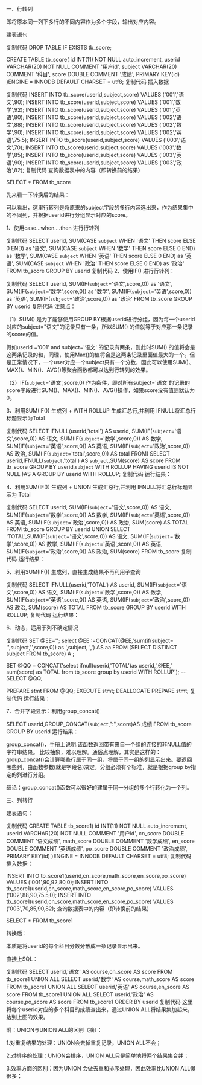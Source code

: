 一、行转列

即将原本同一列下多行的不同内容作为多个字段，输出对应内容。

建表语句

复制代码
DROP TABLE IF EXISTS tb_score;

CREATE TABLE tb_score(
id INT(11) NOT NULL auto_increment,
userid VARCHAR(20) NOT NULL COMMENT '用户id',
subject VARCHAR(20) COMMENT '科目',
score DOUBLE COMMENT '成绩',
PRIMARY KEY(id)
)ENGINE = INNODB DEFAULT CHARSET = utf8;
复制代码
插入数据

复制代码
INSERT INTO tb_score(userid,subject,score) VALUES ('001','语文',90);
INSERT INTO tb_score(userid,subject,score) VALUES ('001','数学',92);
INSERT INTO tb_score(userid,subject,score) VALUES ('001','英语',80);
INSERT INTO tb_score(userid,subject,score) VALUES ('002','语文',88);
INSERT INTO tb_score(userid,subject,score) VALUES ('002','数学',90);
INSERT INTO tb_score(userid,subject,score) VALUES ('002','英语',75.5);
INSERT INTO tb_score(userid,subject,score) VALUES ('003','语文',70);
INSERT INTO tb_score(userid,subject,score) VALUES ('003','数学',85);
INSERT INTO tb_score(userid,subject,score) VALUES ('003','英语',90);
INSERT INTO tb_score(userid,subject,score) VALUES ('003','政治',82);
复制代码
查询数据表中的内容（即转换前的结果）

SELECT * FROM tb_score


先来看一下转换后的结果：



可以看出，这里行转列是将原来的subject字段的多行内容选出来，作为结果集中的不同列，并根据userid进行分组显示对应的score。

1、使用case...when....then 进行行转列

复制代码
SELECT userid,
SUM(CASE `subject` WHEN '语文' THEN score ELSE 0 END) as '语文',
SUM(CASE `subject` WHEN '数学' THEN score ELSE 0 END) as '数学',
SUM(CASE `subject` WHEN '英语' THEN score ELSE 0 END) as '英语',
SUM(CASE `subject` WHEN '政治' THEN score ELSE 0 END) as '政治'
FROM tb_score
GROUP BY userid
复制代码
2、使用IF() 进行行转列：

复制代码
SELECT userid,
SUM(IF(`subject`='语文',score,0)) as '语文',
SUM(IF(`subject`='数学',score,0)) as '数学',
SUM(IF(`subject`='英语',score,0)) as '英语',
SUM(IF(`subject`='政治',score,0)) as '政治'
FROM tb_score
GROUP BY userid
复制代码
注意点：

（1）SUM() 是为了能够使用GROUP BY根据userid进行分组，因为每一个userid对应的subject="语文"的记录只有一条，所以SUM() 的值就等于对应那一条记录的score的值。

假如userid ='001' and subject='语文' 的记录有两条，则此时SUM() 的值将会是这两条记录的和，同理，使用Max()的值将会是这两条记录里面值最大的一个。但是正常情况下，一个user对应一个subject只有一个分数，因此可以使用SUM()、MAX()、MIN()、AVG()等聚合函数都可以达到行转列的效果。

（2）IF(`subject`='语文',score,0) 作为条件，即对所有subject='语文'的记录的score字段进行SUM()、MAX()、MIN()、AVG()操作，如果score没有值则默认为0。

3、利用SUM(IF()) 生成列 + WITH ROLLUP 生成汇总行,并利用 IFNULL将汇总行标题显示为Total

复制代码
SELECT IFNULL(userid,'total') AS userid,
SUM(IF(`subject`='语文',score,0)) AS 语文,
SUM(IF(`subject`='数学',score,0)) AS 数学,
SUM(IF(`subject`='英语',score,0)) AS 英语,
SUM(IF(`subject`='政治',score,0)) AS 政治,
SUM(IF(`subject`='total',score,0)) AS total
FROM(
SELECT userid,IFNULL(`subject`,'total') AS `subject`,SUM(score) AS score
FROM tb_score
GROUP BY userid,`subject`
WITH ROLLUP
HAVING userid IS NOT NULL
)AS A
GROUP BY userid
WITH ROLLUP;
复制代码
运行结果：



4、利用SUM(IF()) 生成列 + UNION 生成汇总行,并利用 IFNULL将汇总行标题显示为 Total

复制代码
SELECT userid,
SUM(IF(`subject`='语文',score,0)) AS 语文,
SUM(IF(`subject`='数学',score,0)) AS 数学,
SUM(IF(`subject`='英语',score,0)) AS 英语,
SUM(IF(`subject`='政治',score,0)) AS 政治,
SUM(score) AS TOTAL
FROM tb_score
GROUP BY userid
UNION
SELECT 'TOTAL',SUM(IF(`subject`='语文',score,0)) AS 语文,
SUM(IF(`subject`='数学',score,0)) AS 数学,
SUM(IF(`subject`='英语',score,0)) AS 英语,
SUM(IF(`subject`='政治',score,0)) AS 政治,
SUM(score) FROM tb_score
复制代码
运行结果：



5、利用SUM(IF()) 生成列，直接生成结果不再利用子查询

复制代码
SELECT IFNULL(userid,'TOTAL') AS userid,
SUM(IF(`subject`='语文',score,0)) AS 语文,
SUM(IF(`subject`='数学',score,0)) AS 数学,
SUM(IF(`subject`='英语',score,0)) AS 英语,
SUM(IF(`subject`='政治',score,0)) AS 政治,
SUM(score) AS TOTAL
FROM tb_score
GROUP BY userid WITH ROLLUP;
复制代码
运行结果：



6、动态，适用于列不确定情况

复制代码
SET @EE='';
select @EE :=CONCAT(@EE,'sum(if(subject= \'',subject,'\',score,0)) as ',subject, ',') AS aa FROM (SELECT DISTINCT subject FROM tb_score) A ;

SET @QQ = CONCAT('select ifnull(userid,\'TOTAL\')as userid,',@EE,' sum(score) as TOTAL from tb_score group by userid WITH ROLLUP');
-- SELECT @QQ;

PREPARE stmt FROM @QQ;
EXECUTE stmt;
DEALLOCATE PREPARE stmt;
复制代码
运行结果：





7、合并字段显示：利用group_concat()

SELECT userid,GROUP_CONCAT(`subject`,":",score)AS 成绩 FROM tb_score
GROUP BY userid
运行结果：



group_concat()，手册上说明:该函数返回带有来自一个组的连接的非NULL值的字符串结果。
比较抽象，难以理解。通俗点理解，其实是这样的：group_concat()会计算哪些行属于同一组，将属于同一组的列显示出来。要返回哪些列，由函数参数(就是字段名)决定。分组必须有个标准，就是根据group by指定的列进行分组。

结论：group_concat()函数可以很好的建属于同一分组的多个行转化为一个列。

三、列转行

建表语句：

复制代码
CREATE TABLE tb_score1(
id INT(11) NOT NULL auto_increment,
userid VARCHAR(20) NOT NULL COMMENT '用户id',
cn_score DOUBLE COMMENT '语文成绩',
math_score DOUBLE COMMENT '数学成绩',
en_score DOUBLE COMMENT '英语成绩',
po_score DOUBLE COMMENT '政治成绩',
PRIMARY KEY(id)
)ENGINE = INNODB DEFAULT CHARSET = utf8;
复制代码
插入数据：

INSERT INTO tb_score1(userid,cn_score,math_score,en_score,po_score) VALUES ('001',90,92,80,0);
INSERT INTO tb_score1(userid,cn_score,math_score,en_score,po_score) VALUES ('002',88,90,75.5,0);
INSERT INTO tb_score1(userid,cn_score,math_score,en_score,po_score) VALUES ('003',70,85,90,82);
查询数据表中的内容（即转换前的结果）

SELECT * FROM tb_score1


转换后：



本质是将userid的每个科目分数分散成一条记录显示出来。

直接上SQL：

复制代码
SELECT userid,'语文' AS course,cn_score AS score FROM tb_score1
UNION ALL
SELECT userid,'数学' AS course,math_score AS score FROM tb_score1
UNION ALL
SELECT userid,'英语' AS course,en_score AS score FROM tb_score1
UNION ALL
SELECT userid,'政治' AS course,po_score AS score FROM tb_score1
ORDER BY userid
复制代码
这里将每个userid对应的多个科目的成绩查出来，通过UNION ALL将结果集加起来，达到上图的效果。

附：UNION与UNION ALL的区别（摘）：

1.对重复结果的处理：UNION会去掉重复记录，UNION ALL不会；

2.对排序的处理：UNION会排序，UNION ALL只是简单地将两个结果集合并；

3.效率方面的区别：因为UNION 会做去重和排序处理，因此效率比UNION ALL慢很多；